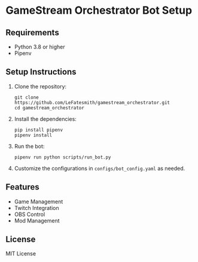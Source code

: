 # GameStream Orchestrator Bot Setup

## Requirements
- Python 3.8 or higher
- Pipenv

## Setup Instructions

1. Clone the repository:
    ```
    git clone https://github.com/LeFatesmith/gamestream_orchestrator.git
    cd gamestream_orchestrator
    ```

2. Install the dependencies:
    ```
    pip install pipenv
    pipenv install
    ```

3. Run the bot:
    ```
    pipenv run python scripts/run_bot.py
    ```

4. Customize the configurations in `configs/bot_config.yaml` as needed.

## Features

- Game Management
- Twitch Integration
- OBS Control
- Mod Management

## License
MIT License
